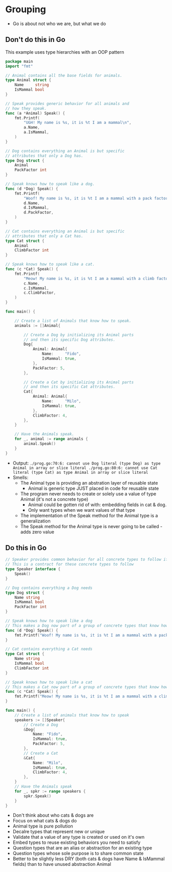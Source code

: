 # Grouping
* Go is about not who we are, but what we do
## Don't do this in Go
This example uses type hierarchies with an OOP pattern

```go
package main
import "fmt"

// Animal contains all the base fields for animals.
type Animal struct {
	Name     string
	IsMammal bool
}

// Speak provides generic behavior for all animals and
// how they speak.
func (a *Animal) Speak() {
	fmt.Printf(
		"UGH! My name is %s, it is %t I am a mammal\n",
		a.Name,
		a.IsMammal,
	)
}

// Dog contains everything an Animal is but specific
// attributes that only a Dog has.
type Dog struct {
	Animal
	PackFactor int
}

// Speak knows how to speak like a dog.
func (d *Dog) Speak() {
	fmt.Printf(
		"Woof! My name is %s, it is %t I am a mammal with a pack factor of %d.\n",
		d.Name,
		d.IsMammal,
		d.PackFactor,
	)
}

// Cat contains everything an Animal is but specific
// attributes that only a Cat has.
type Cat struct {
	Animal
	ClimbFactor int
}

// Speak knows how to speak like a cat.
func (c *Cat) Speak() {
	fmt.Printf(
		"Meow! My name is %s, it is %t I am a mammal with a climb factor of %d.\n",
		c.Name,
		c.IsMammal,
		c.ClimbFactor,
	)
}

func main() {

	// Create a list of Animals that know how to speak.
	animals := []Animal{

		// Create a Dog by initializing its Animal parts
		// and then its specific Dog attributes.
		Dog{
			Animal: Animal{
				Name:     "Fido",
				IsMammal: true,
			},
			PackFactor: 5,
		},

		// Create a Cat by initializing its Animal parts
		// and then its specific Cat attributes.
		Cat{
			Animal: Animal{
				Name:     "Milo",
				IsMammal: true,
			},
			ClimbFactor: 4,
		},
	}

	// Have the Animals speak.
	for _, animal := range animals {
		animal.Speak()
	}
}
```
* Output:
`./prog.go:70:6: cannot use Dog literal (type Dog) as type Animal in array or slice literal
./prog.go:80:6: cannot use Cat literal (type Cat) as type Animal in array or slice literal`
* Smells: 
    * The Animal type is providing an abstration layer of reusable state
        - Animal is generic type JUST placed in code for reusable state
    * The program never needs to create or solely use a value of type Animal (it's not a concrete type)
        - Animal could be gotten rid of with: embedding fields in cat & dog. 
        - Only want types when we want values of that type
    * The implementation of the Speak method for the Animal type is a generalization
    * The Speak method for the Animal type is never going to be called - adds zero value

## Do this in Go
```go
// Speaker provides common behavior for all concrete types to follow if they want to be part of this group
// This is a contract for these concrete types to follow
type Speaker interface {
    Speak()
}

// Dog contains everything a Dog needs
type Dog struct {
    Name string
    IsMammal bool
    PackFactor int
}

// Speak knows how to speak like a dog
// This makes a Dog now part of a group of concrete types that know how to Speak
func (d *Dog) Speak() {
    fmt.Printf("Woof! My name is %s, it is %t I am a mammal with a pack factor of %d\n", d.Name, d.IsMammal, d.PackFactor)
}

// Cat contains everything a Cat needs
type Cat struct {
    Name string
    IsMammal bool
    ClimbFactor int
}

// Speak knows how to speak like a cat
// This makes a Cat now part of a group of concrete types that know how to speak
func (c *Cat) Speak() {
    fmt.Printf("Meow! My name is %s, it is %t I am a mammal with a climb factor of %d\n", c.Name, c.IsMammal, c.ClimbFactor)
}

func main() {
    // Create a list of animals that know how to speak
    speakers := []Speaker{
        // Create a Dog
        &Dog{
            Name: "Fido",
            IsMammal: true,
            PackFactor: 5,
        },
        // Create a Cat
        &Cat{
            Name: "Milo",
            IsMammal: true,
            ClimbFactor: 4,
        },
    }
    // Have the Animals speak
    for _, spkr := range speakers {
        spkr.Speak()
    }
}

```
* Don't think about who cats & dogs are
* Focus on what cats & dogs do
* Animal type is pure pollution
* Decalre types that represent new or unique
* Validate that a value of any type is created or used on it's own
* Embed types to reuse existing behaviors you need to satisfy
* Question types that are an alias or abstraction for an existing type
* Question types whose sole purpose is to share common state
* Better to be slightly less DRY (both cats & dogs have Name & IsMammal fields) than to have unused abstraction Animal
